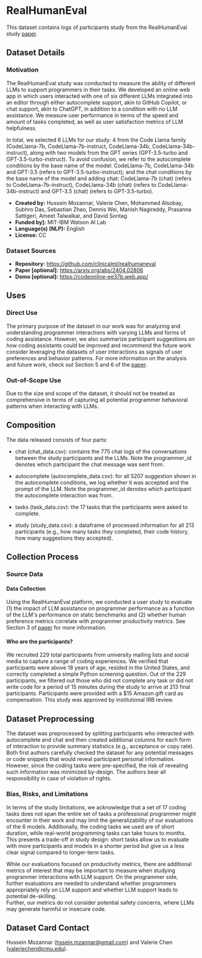 
# RealHumanEval

<!-- Provide a quick summary of the dataset. -->

This dataset contains logs of participants study from the RealHumanEval study [paper](https://arxiv.org/abs/2404.02806). 

## Dataset Details

### Motivation

<!-- Provide a longer summary of what this dataset is. -->

The RealHumanEval study was conducted to measure the ability of different LLMs to support programmers in their tasks. We developed an online web app in which users interacted with one of six different LLMs integrated into an editor through either autocomplete support, akin to GitHub Copilot, or chat support, akin to ChatGPT, in addition to a condition with no LLM assistance. We measure user performance in terms of the speed and amount of tasks completed, as well as user satisfaction metrics of LLM helpfulness.

In total, we selected 6 LLMs for our study: 4 from the Code Llama family (CodeLlama-7b, CodeLlama-7b-instruct, CodeLlama-34b, CodeLlama-34b-instruct), along with two models from the GPT series (GPT-3.5-turbo and GPT-3.5-turbo-instruct). To avoid confusion, we refer to the autocomplete conditions by the base name of the model: CodeLlama-7b, CodeLlama-34b and GPT-3.5 (refers to GPT-3.5-turbo-instruct); and the chat conditions by the base name of the model and adding chat: CodeLlama-7b (chat) (refers to CodeLlama-7b-instruct), CodeLlama-34b (chat) (refers to CodeLlama-34b-instruct) and GPT-3.5 (chat) (refers to GPT-3.5-turbo).


- **Created by:**  Hussein Mozannar, Valerie Chen, Mohammed Alsobay, Subhro Das, Sebastian Zhao, Dennis Wei, Manish Nagireddy, Prasanna Sattigeri, Ameet Talwalkar, and David Sontag
- **Funded by]:** MIT-IBM Watson AI Lab 
- **Language(s) (NLP):** English
- **License:** CC

### Dataset Sources 

<!-- Provide the basic links for the dataset. -->

- **Repository:** https://github.com/clinicalml/realhumaneval
- **Paper [optional]:** https://arxiv.org/abs/2404.02806
- **Demo [optional]:** https://codeonline-ee37b.web.app/

## Uses

### Direct Use

<!-- This section describes suitable use cases for the dataset. -->

The primary purpose of the dataset in our work was for analyzing and understanding programmer interactions with varying LLMs and forms of coding assistance. However, we also summarize participant suggestions on how coding assistants could be improved and recommend the future work consider leveraging the datasets of user interactions as signals of user preferences and behavior patterns. For more information on the analysis and future work, check out Section 5 and 6 of the [paper](https://arxiv.org/abs/2404.02806). 

### Out-of-Scope Use

<!-- This section addresses misuse, malicious use, and uses that the dataset will not work well for. -->

Due to the size and scope of the dataset, it should not be treated as comprehensive in terms of capturing all potential programmer behavioral patterns when interacting with LLMs. 

## Composition

<!-- This section provides a description of the dataset fields, and additional information about the dataset structure such as criteria used to create the splits, relationships between data points, etc. -->

The data released consists of four parts:

- chat (chat_data.csv): contains the 775 chat logs of the conversations between the study participants and the LLMs. Note the programmer_id denotes which participant the chat message was sent from.

- autocomplete (autocomplete_data.csv): for all 5207 suggestion shown in the autocomplete conditions, we log whether it was accepted and the prompt of the LLM. Note the programmer_id denotes which participant the autocomplete interaction was from.

- tasks (task_data.csv): the 17 tasks that the participants were asked to complete.

- study (study_data.csv): a dataframe of processed information for all 213 participants (e.g., how many tasks they completed, their code history, how many suggestions they accepted). 

## Collection Process

### Source Data

<!-- This section describes the source data (e.g. news text and headlines, social media posts, translated sentences, ...). -->

#### Data Collection

<!-- This section describes the data collection and processing process such as data selection criteria, filtering and normalization methods, tools and libraries used, etc. -->

Using the RealHumanEval platform, we conducted a user study to evaluate (1) the impact of LLM assistance on programmer performance as a function of the LLM's performance on static benchmarks and (2) whether human preference metrics correlate with programmer productivity metrics. See Section 3 of [paper](https://arxiv.org/abs/2404.02806) for more information.

#### Who are the participants?

<!-- This section describes the people or systems who originally created the data. It should also include self-reported demographic or identity information for the source data creators if this information is available. -->

We recruited 229 total participants from university mailing lists and social media to capture a range of coding experiences. We verified that participants were above 18 years of age, resided in the United States, and correctly completed a simple Python screening question. Out of the 229 participants, we filtered out those who did not complete any task or did not write code for a period of 15 minutes during the study to arrive at 213 final participants. Participants were provided with a $15 Amazon gift card as compensation.  This study was approved by institutional IRB review.

## Dataset Preprocessing

The dataset was preprocessed by splitting participants who interacted with autocomplete and chat and then created additional columns for each form of interaction to provide summary statistics (e.g., acceptance or copy rate). Both first authors carefully checked the dataset for any potential messages or code snippets that would reveal participant personal information. However, since the coding tasks were pre-specified, the risk of revealing such information was minimized by-design. The authors bear all responsibility in case of violation of rights.


### Bias, Risks, and Limitations

<!-- This section is meant to convey both technical and sociotechnical limitations. -->

In terms of the study limitations, we acknowledge that a set of 17 coding tasks does not span the entire set of tasks a professional programmer might encounter in their work and may limit the generalizability of our evaluations of the 6 models. Additionally, the coding tasks we used are of short duration, while real-world programming tasks can take hours to months. This presents a trade-off in study design: short tasks allow us to evaluate with more participants and models in a shorter period but give us a less clear signal compared to longer-term tasks. 

While our evaluations focused on productivity metrics, there are additional metrics of interest that may be important to measure when studying programmer interactions with LLM support. 
On the programmer side, further evaluations are needed to understand whether programmers appropriately rely on LLM support and whether LLM support leads to potential de-skilling.  
Further, our metrics do not consider potential safety concerns, where LLMs may generate harmful or insecure code.


## Dataset Card Contact

Hussein Mozannar (hssein.mzannar@gmail.com) and Valerie Chen (valeriechen@cmu.edu).
